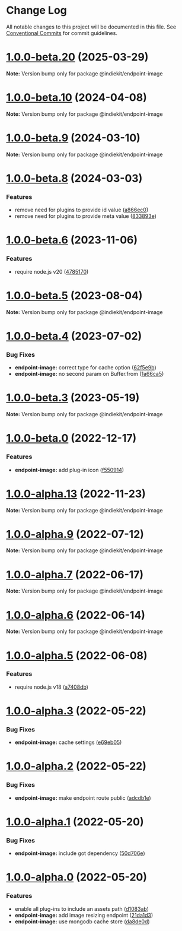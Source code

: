# Change Log

All notable changes to this project will be documented in this file.
See [Conventional Commits](https://conventionalcommits.org) for commit guidelines.

# [1.0.0-beta.20](https://github.com/getindiekit/indiekit/compare/v1.0.0-beta.19...v1.0.0-beta.20) (2025-03-29)

**Note:** Version bump only for package @indiekit/endpoint-image





# [1.0.0-beta.10](https://github.com/getindiekit/indiekit/compare/v1.0.0-beta.9...v1.0.0-beta.10) (2024-04-08)

**Note:** Version bump only for package @indiekit/endpoint-image





# [1.0.0-beta.9](https://github.com/getindiekit/indiekit/compare/v1.0.0-beta.8...v1.0.0-beta.9) (2024-03-10)

**Note:** Version bump only for package @indiekit/endpoint-image





# [1.0.0-beta.8](https://github.com/getindiekit/indiekit/compare/v1.0.0-beta.7...v1.0.0-beta.8) (2024-03-03)


### Features

* remove need for plugins to provide id value ([a866ec0](https://github.com/getindiekit/indiekit/commit/a866ec053db79d368cfa9cee197521723e39a59b))
* remove need for plugins to provide meta value ([833893e](https://github.com/getindiekit/indiekit/commit/833893e0fd45747abbd44695182d889de190830c))





# [1.0.0-beta.6](https://github.com/getindiekit/indiekit/compare/v1.0.0-beta.5...v1.0.0-beta.6) (2023-11-06)


### Features

* require node.js v20 ([4785170](https://github.com/getindiekit/indiekit/commit/47851702ebbc1372c468cedfecbc05e1111605ff))





# [1.0.0-beta.5](https://github.com/getindiekit/indiekit/compare/v1.0.0-beta.4...v1.0.0-beta.5) (2023-08-04)

**Note:** Version bump only for package @indiekit/endpoint-image





# [1.0.0-beta.4](https://github.com/getindiekit/indiekit/compare/v1.0.0-beta.3...v1.0.0-beta.4) (2023-07-02)


### Bug Fixes

* **endpoint-image:** correct type for cache option ([62f5e9b](https://github.com/getindiekit/indiekit/commit/62f5e9b04c746d4793b4d764cf4b5f4becf600b6))
* **endpoint-image:** no second param on Buffer.from ([1a66ca5](https://github.com/getindiekit/indiekit/commit/1a66ca5077e8a9c4487a6cad91d0fba4b53706f0))





# [1.0.0-beta.3](https://github.com/getindiekit/indiekit/compare/v1.0.0-beta.2...v1.0.0-beta.3) (2023-05-19)

**Note:** Version bump only for package @indiekit/endpoint-image





# [1.0.0-beta.0](https://github.com/getindiekit/indiekit/compare/v1.0.0-alpha.18...v1.0.0-beta.0) (2022-12-17)

### Features

- **endpoint-image:** add plug-in icon ([f550914](https://github.com/getindiekit/indiekit/commit/f550914a26fba6af17b1a4ca704a2482bfbbdc0b))

# [1.0.0-alpha.13](https://github.com/getindiekit/indiekit/compare/v1.0.0-alpha.12...v1.0.0-alpha.13) (2022-11-23)

**Note:** Version bump only for package @indiekit/endpoint-image

# [1.0.0-alpha.9](https://github.com/getindiekit/indiekit/compare/v1.0.0-alpha.8...v1.0.0-alpha.9) (2022-07-12)

**Note:** Version bump only for package @indiekit/endpoint-image

# [1.0.0-alpha.7](https://github.com/getindiekit/indiekit/compare/v1.0.0-alpha.6...v1.0.0-alpha.7) (2022-06-17)

**Note:** Version bump only for package @indiekit/endpoint-image

# [1.0.0-alpha.6](https://github.com/getindiekit/indiekit/compare/v1.0.0-alpha.5...v1.0.0-alpha.6) (2022-06-14)

**Note:** Version bump only for package @indiekit/endpoint-image

# [1.0.0-alpha.5](https://github.com/getindiekit/indiekit/compare/v1.0.0-alpha.4...v1.0.0-alpha.5) (2022-06-08)

### Features

- require node.js v18 ([a7408db](https://github.com/getindiekit/indiekit/commit/a7408db7c3430cf51b76e793c5718245a7cae03c))

# [1.0.0-alpha.3](https://github.com/getindiekit/indiekit/compare/v1.0.0-alpha.2...v1.0.0-alpha.3) (2022-05-22)

### Bug Fixes

- **endpoint-image:** cache settings ([e69eb05](https://github.com/getindiekit/indiekit/commit/e69eb05502c6e1510518714c15deba62df64b808))

# [1.0.0-alpha.2](https://github.com/getindiekit/indiekit/compare/v1.0.0-alpha.1...v1.0.0-alpha.2) (2022-05-22)

### Bug Fixes

- **endpoint-image:** make endpoint route public ([adcdb1e](https://github.com/getindiekit/indiekit/commit/adcdb1e133369a35dcb910bb00e741d354702b10))

# [1.0.0-alpha.1](https://github.com/getindiekit/indiekit/compare/v1.0.0-alpha.0...v1.0.0-alpha.1) (2022-05-20)

### Bug Fixes

- **endpoint-image:** include got dependency ([50d706e](https://github.com/getindiekit/indiekit/commit/50d706ee6040dd7feef1e4c0c331cb82a8f313aa))

# [1.0.0-alpha.0](https://github.com/getindiekit/indiekit/compare/v0.3.0...v1.0.0-alpha.0) (2022-05-20)

### Features

- enable all plug-ins to include an assets path ([d1083ab](https://github.com/getindiekit/indiekit/commit/d1083ab55e60a607377d7e3f3ca70c269637f770))
- **endpoint-image:** add image resizing endpoint ([21da1d3](https://github.com/getindiekit/indiekit/commit/21da1d3f9d99cdbd5a89a48ecde30eaae2d369d7))
- **endpoint-image:** use mongodb cache store ([da8de0d](https://github.com/getindiekit/indiekit/commit/da8de0ddcd7d581994cec90c0623667a9c7b9764))
